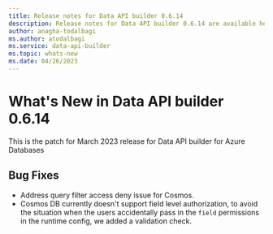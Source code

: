 ```yaml
---
title: Release notes for Data API builder 0.6.14 
description: Release notes for Data API builder 0.6.14 are available here.
author: anagha-todalbagi 
ms.author: atodalbagi
ms.service: data-api-builder 
ms.topic: whats-new 
ms.date: 04/26/2023
---
```

# What's New in Data API builder 0.6.14

This is the patch for March 2023 release for Data API builder for Azure Databases

## Bug Fixes

- Address query filter access deny issue for Cosmos.
- Cosmos DB currently doesn't support field level authorization, to avoid the situation when the users accidentally pass in the ```field``` permissions in the runtime config, we added a validation check.
